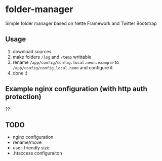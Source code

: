 folder-manager
==============

Simple folder manager based on Nette Framework and Twitter Bootstrap

Usage
-----
1. download sources
2. make folders `/log` and `/temp` writtable
3. rename `/app/config/config.local.neon.example` to `/app/config/config.local.neon` and configure it
4. done :)

Example nginx configuration (with http auth protection)
-------------------------------------------------------
??

TODO
----
- nginx configuration
- rename/move
- user-friendly size
- .htaccess configuraiton
